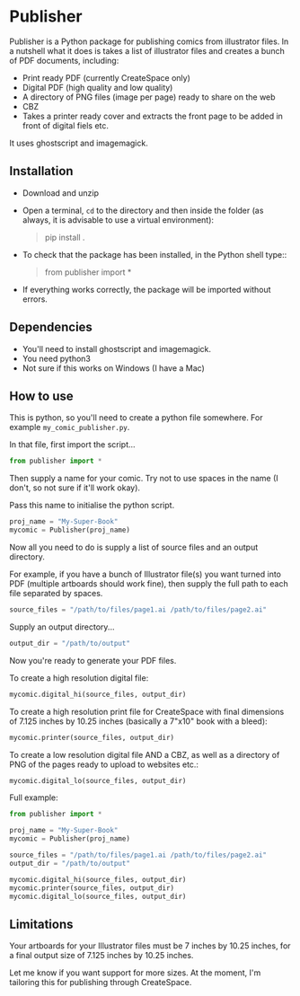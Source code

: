 # Publisher

Publisher is a Python package for publishing comics from illustrator files. In a nutshell what it does is takes a list of illustrator files and creates a bunch of PDF documents, including:

* Print ready PDF (currently CreateSpace only)
* Digital PDF (high quality and low quality)
* A directory of PNG files (image per page) ready to share on the web
* CBZ
* Takes a printer ready cover and extracts the front page to be added in front of digital fiels etc.


It uses ghostscript and imagemagick.

## Installation

* Download and unzip

* Open a terminal, `cd` to the directory and then inside the folder (as always, it is advisable to use a virtual environment):

    > pip install .

* To check that the package has been installed, in the Python shell type::

    > from publisher import *

* If everything works correctly, the package will be imported without errors.

## Dependencies

* You'll need to install ghostscript and imagemagick.
* You need python3
* Not sure if this works on Windows (I have a Mac)

## How to use

This is python, so you'll need to create a python file somewhere. For example `my_comic_publisher.py`.

In that file, first import the script...

```python
from publisher import *

```

Then supply a name for your comic. Try not to use spaces in the name (I don't, so not sure if it'll work okay).

Pass this name to initialise the python script.

```python
proj_name = "My-Super-Book"
mycomic = Publisher(proj_name)
```

Now all you need to do is supply a list of source files and an output directory.

For example, if you have a bunch of Illustrator file(s) you want turned into PDF (multiple artboards should work fine), then supply the full path to each file separated by spaces.


```python
source_files = "/path/to/files/page1.ai /path/to/files/page2.ai"

```

Supply an output directory...

```python
output_dir = "/path/to/output"

```

Now you're ready to generate your PDF files.

To create a high resolution digital file:

```python
mycomic.digital_hi(source_files, output_dir)

```

To create a high resolution print file for CreateSpace with final dimensions of 7.125 inches by 10.25 inches (basically a 7"x10" book with a bleed):

```python
mycomic.printer(source_files, output_dir)

```

To create a low resolution digital file AND a CBZ, as well as a directory of PNG of the pages ready to upload to websites etc.:

```python
mycomic.digital_lo(source_files, output_dir)

```

Full example:

```python
from publisher import *

proj_name = "My-Super-Book"
mycomic = Publisher(proj_name)

source_files = "/path/to/files/page1.ai /path/to/files/page2.ai"
output_dir = "/path/to/output"

mycomic.digital_hi(source_files, output_dir)
mycomic.printer(source_files, output_dir)
mycomic.digital_lo(source_files, output_dir)

```


## Limitations

Your artboards for your Illustrator files must be 7 inches by 10.25 inches, for a final output size of 7.125 inches by 10.25 inches.

Let me know if you want support for more sizes. At the moment, I'm tailoring this for publishing through CreateSpace.
